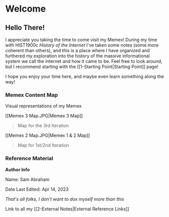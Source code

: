# Welcome
## Hello There!

I appreciate you taking the time to come visit my Memex! During my time with HIST1900c *History of the Internet* I've taken some notes (some more coherent than others), and this is a place where I have organized and furthered my exploration into the history of the massive informational system we call the internet and how it came to be. Feel free to look around, but I recommend starting with the [[1-Starting Point|Starting Point]] page!

I hope you enjoy your time here, and maybe even learn something along the way!


### Memex Content Map
Visual representations of my Memex

[[Memex 3 Map.JPG|Memex 3 Map]]
> Map for the 3rd Iteration

[[Memex 2 Map.JPG|Memex 1 & 2 Map]]
> Map for 1st/2nd Iteration


### Reference Material

**Author Info**

Name: Sam Abraham

Date Last Edited: Apr 14, 2023

*That's all folks, I don't want to dox myself more than this*


Link to all my [[2-External Notes|External Reference Links]]